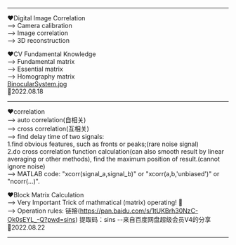 ***  
❤Digital Image Correlation  
--> Camera calibration  
--> Image correlation  
--> 3D reconstruction   
  
❤CV Fundamental Knowledge  
--> Fundamental matrix  
--> Essential matrix  
--> Homography matrix  
[BinocularSystem.jpg](https://simg.douban.com/view/note/l/-VFTcAzM8MVgNr3ymZBvYw/213204659/x90493679.jpg)  
💛2022.08.18  
***  
❤correlation  
--> auto correlation(自相关)  
--> cross correlation(互相关)  
--> find delay time of two signals:  
    1.find obvious features, such as fronts or peaks;(rare noise signal)  
    2.do cross correlation function calculation(can also smooth result by linear averaging or other methods), find the maximum position of result.(cannot ignore noise)  
--> MATLAB code: "xcorr(signal_a,signal_b)" or "xcorr(a,b,'unbiased')" or "ncorr(…)".  
  
❤Block Matrix Calculation  
--> Very Important Trick of mathmatical (matrix) operating!  💌  
--> Operation rules:
链接(https://pan.baidu.com/s/1tUKBrh30NzC-Ok0sEYL_-Q?pwd=sins)
提取码：sins
--来自百度网盘超级会员V4的分享  
💛2022.08.22
***  

